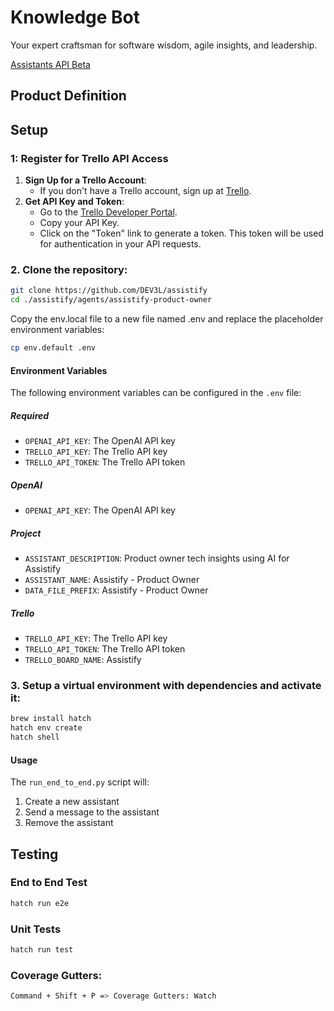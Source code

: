 # Knowledge Bot

Your expert craftsman for software wisdom, agile insights, and leadership.

[Assistants API Beta](https://platform.openai.com/docs/assistants/overview)

## Product Definition

## Setup

### 1: Register for Trello API Access

1. **Sign Up for a Trello Account**:
   - If you don't have a Trello account, sign up at [Trello](https://trello.com/).
2. **Get API Key and Token**:
   - Go to the [Trello Developer Portal](https://trello.com/app-key).
   - Copy your API Key.
   - Click on the "Token" link to generate a token. This token will be used for authentication in your API requests.

### 2. Clone the repository:

```bash
git clone https://github.com/DEV3L/assistify
cd ./assistify/agents/assistify-product-owner
```

Copy the env.local file to a new file named .env and replace the placeholder environment variables:

```bash
cp env.default .env
```

#### Environment Variables

The following environment variables can be configured in the `.env` file:

##### Required

- `OPENAI_API_KEY`: The OpenAI API key
- `TRELLO_API_KEY`: The Trello API key
- `TRELLO_API_TOKEN`: The Trello API token

##### OpenAI

- `OPENAI_API_KEY`: The OpenAI API key

##### Project

- `ASSISTANT_DESCRIPTION`: Product owner tech insights using AI for Assistify
- `ASSISTANT_NAME`: Assistify - Product Owner
- `DATA_FILE_PREFIX`: Assistify - Product Owner

##### Trello

- `TRELLO_API_KEY`: The Trello API key
- `TRELLO_API_TOKEN`: The Trello API token
- `TRELLO_BOARD_NAME`: Assistify

### 3. Setup a virtual environment with dependencies and activate it:

```bash
brew install hatch
hatch env create
hatch shell
```

#### Usage

The `run_end_to_end.py` script will:

1. Create a new assistant
2. Send a message to the assistant
3. Remove the assistant

## Testing

### End to End Test

```bash
hatch run e2e
```

### Unit Tests

```bash
hatch run test
```

### Coverage Gutters:

```bash
Command + Shift + P => Coverage Gutters: Watch
```
